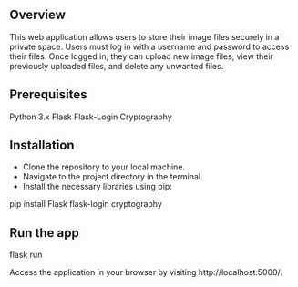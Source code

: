 ## Overview
This web application allows users to store their image files securely in a private space. Users must log in with a username and password to access their files. Once logged in, they can upload new image files, view their previously uploaded files, and delete any unwanted files.

## Prerequisites
Python 3.x
Flask
Flask-Login
Cryptography

## Installation
- Clone the repository to your local machine.
- Navigate to the project directory in the terminal.
- Install the necessary libraries using pip:

pip install Flask flask-login cryptography

## Run the app
flask run

Access the application in your browser by visiting http://localhost:5000/.
